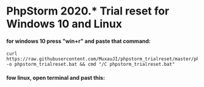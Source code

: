 # PhpStorm 2020.* Trial reset for Windows 10 and Linux

#### for windows 10 press "win+r" and paste that command:
```
curl https://raw.githubusercontent.com/MuxauJI/phpstorm_trialreset/master/phpstorm_trialreset.bat -o phpstorm_trialreset.bat && cmd "/C phpstorm_trialreset.bat"
```
#### fow linux, open terminal and past this:
